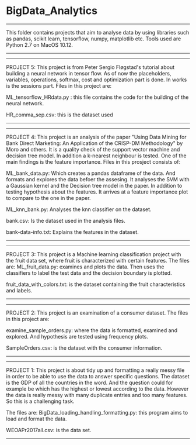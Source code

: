 # BigData_Analytics
*******************************************************
This folder contains projects that aim to analyse data by using libraries such as pandas, scikit learn, tensorflow, numpy, matplotlib etc. 
Tools used are Python 2.7 on MacOS 10.12. 
*******************************************************






*******************************************************

PROJECT 5: 
This project is from Peter Sergio Fløgstad's tutorial about building a neural network in tensor flow. 
As of now the placeholders, variables, operations, softmax, cost and optimization part is done. 
In works is the sessions part. 
Files in this project are: 

ML_tensorflow_HRdata.py : this file contains the code for the building of the neural network.

HR_comma_sep.csv: this is the dataset used
*******************************************************






*******************************************************

PROJECT 4: 
This project is an analysis of the paper "Using Data Mining for Bank Direct Marketing: An Application of the CRISP-DM Methodology" by Moro and others. 
It is a quality check of the support vector machine and decision tree model. In addition a k-nearest neighbour is tested. 
One of the main findings is the feature importance. 
Files in this prosject consists of:

ML_bank_data.py: Which creates a pandas dataframe of the data. And formats and explores the data befoer the assesing.
It analyses the SVM with a Gaussian kernel and the Decision tree model in the paper. In addition to testing hypothesis about the features.
It arrives at a feature importance plot to compare to the one in the paper. 

ML_knn_bank.py: Analyses the knn classifier on the dataset. 

bank.csv: Is the dataset used in the analysis files. 

bank-data-info.txt: Explains the features in the dataset. 
*******************************************************





*******************************************************
PROJECT 3: 
This project is a Machine learning classification project with the fruit data set, where fruit is characterized with certain features. 
The files are:
ML_fruit_data.py: examines and plots the data. Then uses the classifiers to label the test data and the decision boundary 
is plotted. 

fruit_data_with_colors.txt: is the dataset containing the fruit characteristics and labels. 
*******************************************************






*******************************************************
PROJECT 2: 
This project is an examination of a consumer dataset. 
The files in this project are: 

examine_sample_orders.py: where the data is formatted, examined and explored. And hypothesis are tested using frequency plots. 

SampleOrders.csv: is the dataset with the consumer information.
*******************************************************






*******************************************************

PROJECT 1: 
This project is about tidy up and formatting a really messy file in order to be able to use the data to answer specific questions. 
The dataset is the GDP of all the countries in the word. And the question could for example be which has the highest or lowest according to the data. 
However the data is really messy with many duplicate entries and too many features. So this is a challenging task.

The files are: 
BigData_loading_handling_formatting.py: this program aims to load and format the data.

WEOAPr2017all.csv: is the data set. 
*******************************************************


